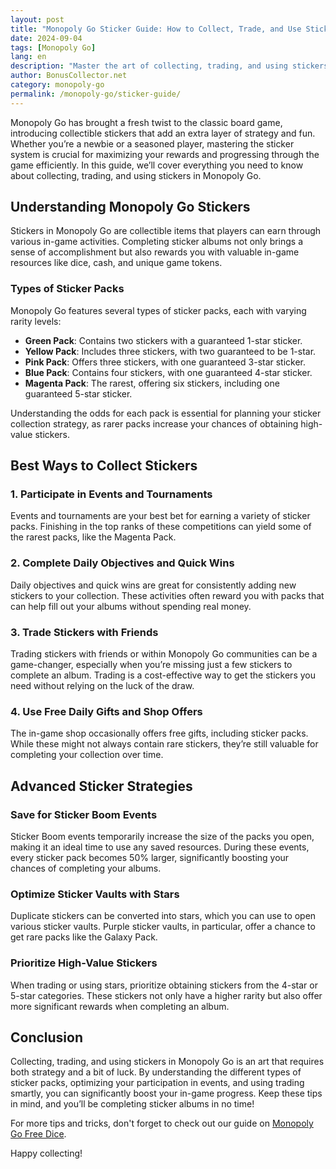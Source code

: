 ```yaml
---
layout: post
title: "Monopoly Go Sticker Guide: How to Collect, Trade, and Use Stickers"
date: 2024-09-04
tags: [Monopoly Go]
lang: en
description: "Master the art of collecting, trading, and using stickers in Monopoly Go with our comprehensive guide, offering top strategies and tips."
author: BonusCollector.net
category: monopoly-go
permalink: /monopoly-go/sticker-guide/
---
```


Monopoly Go has brought a fresh twist to the classic board game, introducing collectible stickers that add an extra layer of strategy and fun. Whether you’re a newbie or a seasoned player, mastering the sticker system is crucial for maximizing your rewards and progressing through the game efficiently. In this guide, we’ll cover everything you need to know about collecting, trading, and using stickers in Monopoly Go.

## Understanding Monopoly Go Stickers

Stickers in Monopoly Go are collectible items that players can earn through various in-game activities. Completing sticker albums not only brings a sense of accomplishment but also rewards you with valuable in-game resources like dice, cash, and unique game tokens.

### Types of Sticker Packs

Monopoly Go features several types of sticker packs, each with varying rarity levels:

- **Green Pack**: Contains two stickers with a guaranteed 1-star sticker. 
- **Yellow Pack**: Includes three stickers, with two guaranteed to be 1-star.
- **Pink Pack**: Offers three stickers, with one guaranteed 3-star sticker.
- **Blue Pack**: Contains four stickers, with one guaranteed 4-star sticker.
- **Magenta Pack**: The rarest, offering six stickers, including one guaranteed 5-star sticker.

Understanding the odds for each pack is essential for planning your sticker collection strategy, as rarer packs increase your chances of obtaining high-value stickers.

## Best Ways to Collect Stickers

### 1. Participate in Events and Tournaments

Events and tournaments are your best bet for earning a variety of sticker packs. Finishing in the top ranks of these competitions can yield some of the rarest packs, like the Magenta Pack.

### 2. Complete Daily Objectives and Quick Wins

Daily objectives and quick wins are great for consistently adding new stickers to your collection. These activities often reward you with packs that can help fill out your albums without spending real money.

### 3. Trade Stickers with Friends

Trading stickers with friends or within Monopoly Go communities can be a game-changer, especially when you’re missing just a few stickers to complete an album. Trading is a cost-effective way to get the stickers you need without relying on the luck of the draw.

### 4. Use Free Daily Gifts and Shop Offers

The in-game shop occasionally offers free gifts, including sticker packs. While these might not always contain rare stickers, they’re still valuable for completing your collection over time.

## Advanced Sticker Strategies

### Save for Sticker Boom Events

Sticker Boom events temporarily increase the size of the packs you open, making it an ideal time to use any saved resources. During these events, every sticker pack becomes 50% larger, significantly boosting your chances of completing your albums.

### Optimize Sticker Vaults with Stars

Duplicate stickers can be converted into stars, which you can use to open various sticker vaults. Purple sticker vaults, in particular, offer a chance to get rare packs like the Galaxy Pack.

### Prioritize High-Value Stickers

When trading or using stars, prioritize obtaining stickers from the 4-star or 5-star categories. These stickers not only have a higher rarity but also offer more significant rewards when completing an album.

## Conclusion

Collecting, trading, and using stickers in Monopoly Go is an art that requires both strategy and a bit of luck. By understanding the different types of sticker packs, optimizing your participation in events, and using trading smartly, you can significantly boost your in-game progress. Keep these tips in mind, and you’ll be completing sticker albums in no time!

For more tips and tricks, don't forget to check out our guide on [Monopoly Go Free Dice](https://bonuscollector.net/monopoly-go-free-dice/).

Happy collecting!